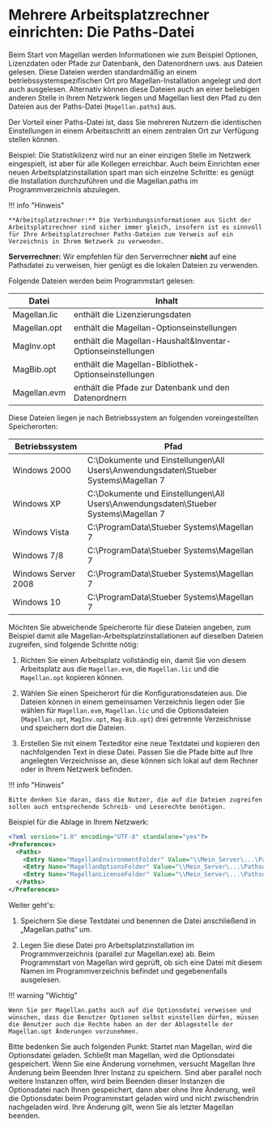 # Mehrere Arbeitsplatzrechner einrichten: Die Paths-Datei

Beim Start von Magellan werden Informationen wie zum Beispiel Optionen, Lizenzdaten oder Pfade zur Datenbank, den Datenordnern uws. aus Dateien gelesen. Diese Dateien werden standardmäßig an einem betriebssystemspezifischen Ort pro Magellan-Installation angelegt und dort auch ausgelesen.
Alternativ können diese Dateien auch an einer beliebigen anderen Stelle in Ihrem Netzwerk liegen und Magellan liest den Pfad zu den Dateien aus der Paths-Datei (``Magellan.paths``) aus.

Der Vorteil einer Paths-Datei ist, dass Sie mehreren Nutzern die identischen Einstellungen in einem Arbeitsschritt an einem zentralen Ort zur Verfügung stellen können.

Beispiel:
Die Statistiklizenz wird nur an einer einzigen Stelle im Netzwerk eingespielt, ist aber für alle Kollegen erreichbar.
Auch beim Einrichten einer neuen Arbeitsplatzinstallation spart man sich einzelne Schritte: es genügt die Installation durchzuführen und die Magellan.paths im Programmverzeichnis abzulegen.

!!! info "Hinweis"

    **Arbeitsplatzrechner:** Die Verbindungsinformationen aus Sicht der Arbeitsplatzrechner sind sicher immer gleich, insofern ist es sinnvoll für Ihre Arbeitsplatzrechner Paths-Dateien zum Verweis auf ein Verzeichnis in Ihrem Netzwerk zu verwenden.

**Serverrechner:** Wir empfehlen für den Serverrechner **nicht** auf eine Pathsdatei zu verweisen, hier genügt es die lokalen Dateien zu verwenden.

Folgende Dateien werden beim Programmstart gelesen:

| Datei        | Inhalt                                   |
|--------------|------------------------------------------|
| Magellan.lic | enthält die Lizenzierungsdaten           |
| Magellan.opt | enthält die Magellan-Optionseinstellungen |
| MagInv.opt   | enthält die Magellan-Haushalt&Inventar-Optionseinstellungen |
| MagBib.opt   | enthält die Magellan-Bibliothek-Optionseinstellungen |
| Magellan.evm | enthält die Pfade zur Datenbank und den Datenordnern |

Diese Dateien liegen je nach Betriebssystem an folgenden voreingestellten Speicherorten:

| Betriebssystem      | Pfad                                     |
|---------------------|------------------------------------------|
| Windows 2000        | C:\Dokumente und Einstellungen\All Users\Anwendungsdaten\Stueber Systems\Magellan 7 |
| Windows XP          | C:\Dokumente und Einstellungen\All Users\Anwendungsdaten\Stueber Systems\Magellan 7 |
| Windows Vista       | C:\ProgramData\Stueber Systems\Magellan 7 |
| Windows 7/8         | C:\ProgramData\Stueber Systems\Magellan 7 |
| Windows Server 2008 | C:\ProgramData\Stueber Systems\Magellan 7 |
| Windows 10          | C:\ProgramData\Stueber Systems\Magellan 7 |

Möchten Sie abweichende Speicherorte für diese Dateien angeben, zum Beispiel damit alle Magellan-Arbeitsplatzinstallationen auf dieselben Dateien zugreifen, sind folgende Schritte nötig:

1. Richten Sie einen Arbeitsplatz vollständig ein, damit Sie von diesem Arbeitsplatz aus die ``Magellan.evm``, die ``Magellan.lic`` und die ``Magellan.opt`` kopieren können. 

2. Wählen Sie einen Speicherort für die Konfigurationsdateien aus. Die Dateien können in einem gemeinsamen Verzeichnis liegen oder Sie wählen für ``Magellan.evm``, ``Magellan.lic`` und die Optionsdateien (``Magellan.opt``, ``MagInv.opt``, ``Mag-Bib.opt``) drei getrennte Verzeichnisse und speichern dort die Dateien.

3. Erstellen Sie mit einem Texteditor eine neue Textdatei und kopieren den nachfolgenden Text in diese Datei. Passen Sie die Pfade bitte auf Ihre angelegten Verzeichnisse an, diese können sich lokal auf dem Rechner oder in Ihrem Netzwerk befinden. 

!!! info "Hinweis"

    Bitte denken Sie daran, dass die Nutzer, die auf die Dateien zugreifen sollen auch entsprechende Schreib- und Leserechte benötigen.

Beispiel für die Ablage in Ihrem Netzwerk: 

``` xml
<?xml version="1.0" encoding="UTF-8" standalone="yes"?>
<Preferences>
  <Paths>
    <Entry Name="MagellanEnvironmentFolder" Value="\\Mein_Server\...\Pathsdateien"/>
    <Entry Name="MagellanOptionsFolder" Value="\\Mein_Server\...\Pathsdateien"/>
    <Entry Name="MagellanLicenseFolder" Value="\\Mein_Server\...\Pathsdateien"/>
  </Paths>
</Preferences>
```

Weiter geht's:

1. Speichern Sie diese Textdatei und benennen die Datei anschließend in „Magellan.paths“ um.

2. Legen Sie diese Datei pro Arbeitsplatzinstallation im Programmverzeichnis (parallel zur Magellan.exe) ab. Beim Programmstart von Magellan wird geprüft, ob sich eine Datei mit diesem Namen im Programmverzeichnis befindet und gegebenenfalls ausgelesen.

!!! warning "Wichtig"

    Wenn Sie per Magellan.paths auch auf die Optionsdatei verweisen und wünschen, dass die Benutzer Optionen selbst einstellen dürfen, müssen die Benutzer auch die Rechte haben an der der Ablagestelle der Magellan.opt Änderungen vorzunehmen.

Bitte bedenken Sie auch folgenden Punkt:
Startet man Magellan, wird die Optionsdatei geladen. Schließt man Magellan, wird die Optionsdatei gespeichert. Wenn Sie eine Änderung vornehmen, versucht Magellan Ihre Änderung beim Beenden Ihrer Instanz zu speichern. Sind aber parallel noch weitere Instanzen offen, wird beim Beenden dieser Instanzen die Optionsdatei nach Ihnen gespeichert, dann aber ohne Ihre Änderung, weil die Optionsdatei beim Programmstart geladen wird und nicht zwischendrin nachgeladen wird. Ihre Änderung gilt, wenn Sie als letzter Magellan beenden.

